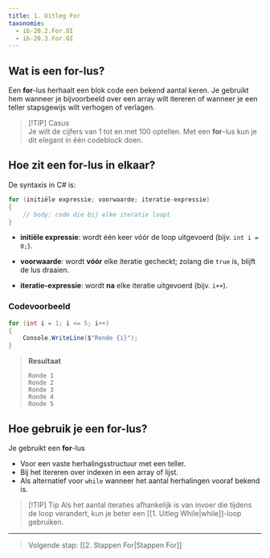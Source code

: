```yaml
---
title: 1. Uitleg For  
taxonomie:
  - ib-20.2.For.OI
  - ib-20.3.For.OI
---
```


## Wat is een for-lus?
Een **for**-lus herhaalt een blok code een bekend aantal keren. Je gebruikt hem wanneer je bijvoorbeeld over een array wilt itereren of wanneer je een teller stapsgewijs wilt verhogen of verlagen.

> [!TIP] Casus  
> Je wilt de cijfers van 1 tot en met 100 optellen. Met een **for**-lus kun je dit elegant in één codeblock doen.

## Hoe zit een for-lus in elkaar?
De syntaxis in C# is:
```csharp
for (initiële expressie; voorwaarde; iteratie-expressie)
{
    // body: code die bij elke iteratie loopt
}
```

- **initiële expressie**: wordt één keer vóór de loop uitgevoerd (bijv. `int i = 0;`).
- **voorwaarde**: wordt **vóór** elke iteratie gecheckt; zolang die `true` is, blijft de lus draaien.

- **iteratie-expressie**: wordt **na** elke iteratie uitgevoerd (bijv. `i++`).


### Codevoorbeeld
```csharp
for (int i = 1; i <= 5; i++)
{
    Console.WriteLine($"Ronde {i}");
}
```

> **Resultaat**
> ```
> Ronde 1
> Ronde 2
> Ronde 3
> Ronde 4
> Ronde 5
> ```

## Hoe gebruik je een for-lus?
Je gebruikt een **for**-lus
- Voor een vaste herhalingsstructuur met een teller.
- Bij het itereren over indexen in een array of lijst.
- Als alternatief voor `while` wanneer het aantal herhalingen vooraf bekend is.

> [!TIP] Tip
> Als het aantal iteraties afhankelijk is van invoer die tijdens de loop verandert, kun je beter een [[1. Uitleg While|while]]-loop gebruiken.

---

> Volgende stap: [[2. Stappen For|Stappen For]]
